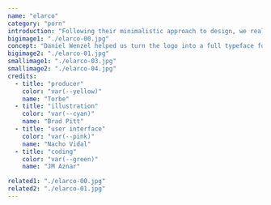 ```yaml
---
name: "elarco"
category: "porn"
introduction: "Following their minimalistic approach to design, we realised that just by cutting the bottom half of the futura font we ended up representing the companies naming, the arch. Sometimes at achos! less is more too!"
bigimage1: "./elarco-00.jpg"
concept: "Daniel Wenzel helped us turn the logo into a full typeface for elarco to use, a modified Futura to fit the arched logo. Thank you Daniel!"
bigimage2: "./elarco-01.jpg"
smallimage1: "./elarco-03.jpg"
smallimage2: "./elarco-04.jpg"
credits:
  - title: "producer"
    color: "var(--yellow)"
    name: "Torbe"
  - title: "illustration"
    color: "var(--cyan)"
    name: "Brad Pitt"
  - title: "user interface"
    color: "var(--pink)"
    name: "Nacho Vidal"
  - title: "coding"
    color: "var(--green)"
    name: "JM Aznar"

related1: "./elarco-00.jpg"
related2: "./elarco-01.jpg"
---
```

